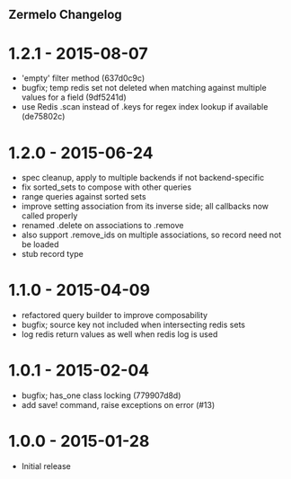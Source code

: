 ## Zermelo Changelog

# 1.2.1 - 2015-08-07

 * 'empty' filter method (637d0c9c)
 * bugfix; temp redis set not deleted when matching against multiple values for a field (9df5241d)
 * use Redis .scan instead of .keys for regex index lookup if available (de75802c)

# 1.2.0 - 2015-06-24

* spec cleanup, apply to multiple backends if not backend-specific
* fix sorted_sets to compose with other queries
* range queries against sorted sets
* improve setting association from its inverse side; all callbacks now called properly
* renamed .delete on associations to .remove
* also support .remove_ids on multiple associations, so record need not be loaded
* stub record type

# 1.1.0 - 2015-04-09

* refactored query builder to improve composability
* bugfix; source key not included when intersecting redis sets
* log redis return values as well when redis log is used

# 1.0.1 - 2015-02-04

* bugfix; has_one class locking (779907d8d)
* add save! command, raise exceptions on error (#13)

# 1.0.0 - 2015-01-28

* Initial release
